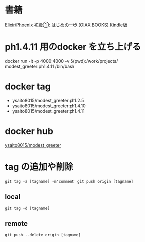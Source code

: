 # 書籍
[Elixir/Phoenix 初級①: はじめの一歩 (OIAX BOOKS) Kindle版](https://www.amazon.co.jp/gp/product/B01N2K6UBZ)

# ph1.4.11 用のdocker を立ち上げる
docker run -it -p 4000:4000 -v $(pwd):/work/projects/ modest_greeter:ph1.4.11 /bin/bash

# docker tag
- ysaito8015/modest_greeter:ph1.2.5
- ysaito8015/modest_greeter:ph1.4.10
- ysaito8015/modest_greeter:ph1.4.11

# docker hub
[ysaito8015/modest_greeter](https://cloud.docker.com/u/ysaito8015/repository/docker/ysaito8015/modest_greeter)

# tag の追加や削除
`git tag -a [tagname] -m'comment'`
`git push origin [tagname]`

## local
`git tag -d [tagname]`
## remote
`git push --delete origin [tagname]`

